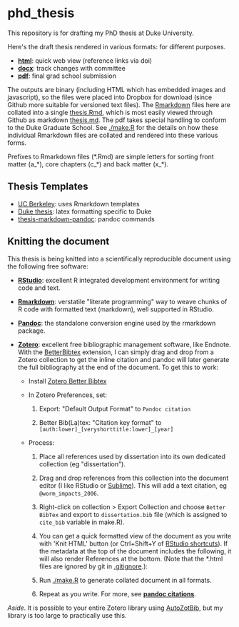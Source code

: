 # phd_thesis

This repository is for drafting my PhD thesis at Duke University.

Here's the draft thesis rendered in various formats: for different purposes.

- [**html**](https://www.dropbox.com/s/oq0rqikqtwmwu6s/dissertation.html): quick web view (reference links via doi)
- [**docx**](https://www.dropbox.com/s/9we24lwcttq1x8v/dissertation.docx): track changes with committee
- [**pdf**](https://www.dropbox.com/s/anncmip53zvmvlu/dissertation.pdf): final grad school submission

The outputs are binary (including HTML which has embedded images and javascript), so the files were placed into Dropbox for download (since Github more suitable for versioned text files). The [Rmarkdown](http://rmarkdown.rstudio.com) files here are collated into a single [thesis.Rmd](./thesis.Rmd), which is most easily viewed through Github as markdown [thesis.md](./thesis.md). The pdf takes special handling to conform to the Duke Graduate School. See [./make.R](make.R) for the details on how these individual Rmarkdown files are collated and rendered into these various forms.

Prefixes to Rmarkdown files (\*.Rmd) are simple letters for sorting front matter (a\_\*), core chapters (c\_\*) and back matter (x\_\*).

## Thesis Templates

- [UC Berkeley](https://github.com/stevenpollack/ucbthesis): uses Rmarkdown templates
- [Duke thesis](http://gradschool.duke.edu/academics/theses/): latex formatting specific to Duke
- [thesis-markdown-pandoc](https://github.com/chiakaivalya/thesis-markdown-pandoc): pandoc commands

## Knitting the document

This thesis is being knitted into a scientifically reproducible document using the following free software:

- [**RStudio**](http://www.rstudio.com/): excellent R integrated development environment for writing code and text.

- [**Rmarkdown**](http://rmarkdown.rstudio.com): verstatile "literate programming" way to weave chunks of R code with formatted text (markdown), well supported in RStudio.

- [**Pandoc**](johnmacfarlane.net/pandoc): the standalone conversion engine used by the rmarkdown package.

- [**Zotero**](https://www.zotero.org): excellent free bibliographic management software, like Endnote. With the [BetterBibtex](https://github.com/ZotPlus/zotero-better-bibtex) extension, I can simply drag and drop from a Zotero collection to get the inline citation and pandoc will later generate the full bibliography at the end of the document.  To get this to work:

  - Install [Zotero Better Bibtex](https://github.com/ZotPlus/zotero-better-bibtex)
  
  - In Zotero Preferences, set:
  
    1. Export: "Default Output Format" to `Pandoc citation`
    
    1. Better Bib(La)tex: "Citation key format" to `[auth:lower]_[veryshorttitle:lower]_[year]`
    
  - Process:
  
    1. Place all references used by dissertation into its own dedicated collection (eg "dissertation").
    
    1. Drag and drop references from this collection into the document editor (I like RStudio or [Sublime](http://www.sublimetext.com)). This will add a text citation, eg `@worm_impacts_2006`.
    
    1. Right-click on collection > Export Collection and choose `Better BibTex` and export to `dissertation.bib` file (which is assigned to `cite_bib` variable in make.R).

    1. You can get a quick formatted view of the document as you write with 'Knit HTML' button (or Ctrl+Shift+Y of [RStudio shortcuts](https://support.rstudio.com/hc/en-us/articles/200711853-Keyboard-Shortcuts)). If the metadata at the top of the document includes the following, it will also render References at the bottom. (Note that the *.html files are ignored by git in [.gitignore](./.gitignore).):
    
    
    
    1. Run [./make.R](make.R) to generate collated document in all formats.
      
    1. Repeat as you write. For more, see [**pandoc citations**](http://johnmacfarlane.net/pandoc/demo/example19/Citations.html).
  
_Aside_. It is possible to your entire Zotero library using [AutoZotBib](http://www.rtwilson.com/academic/autozotbib), but my library is too large to practically use this.



